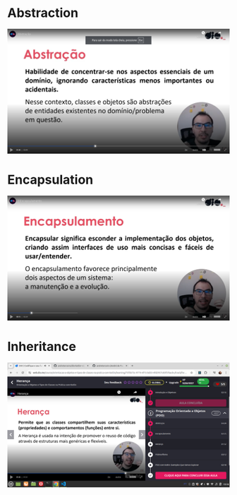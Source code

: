 # Abstraction

![abstraction](images/abstraction.png)


# Encapsulation

![abstraction](images/encapsulation.png)


# Inheritance

![inheritance](images/inheritance.png)